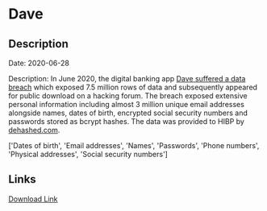 # Dave

## Description

Date: 2020-06-28

Description:
In June 2020, the digital banking app <a href="https://www.zdnet.com/article/tech-unicorn-dave-admits-to-security-breach-impacting-7-5-million-users/" target="_blank" rel="noopener">Dave suffered a data breach</a> which exposed 7.5 million rows of data and subsequently appeared for public download on a hacking forum. The breach exposed extensive personal information including almost 3 million unique email addresses alongside names, dates of birth, encrypted social security numbers and passwords stored as bcrypt hashes. The data was provided to HIBP by <a href="https://dehashed.com/" target="_blank" rel="noopener">dehashed.com</a>.


['Dates of birth', 'Email addresses', 'Names', 'Passwords', 'Phone numbers', 'Physical addresses', 'Social security numbers']

## Links

[Download Link](https://link-to.net/1229997/270.90825062506883/dynamic/?r=ZGF2ZS5jb20=)